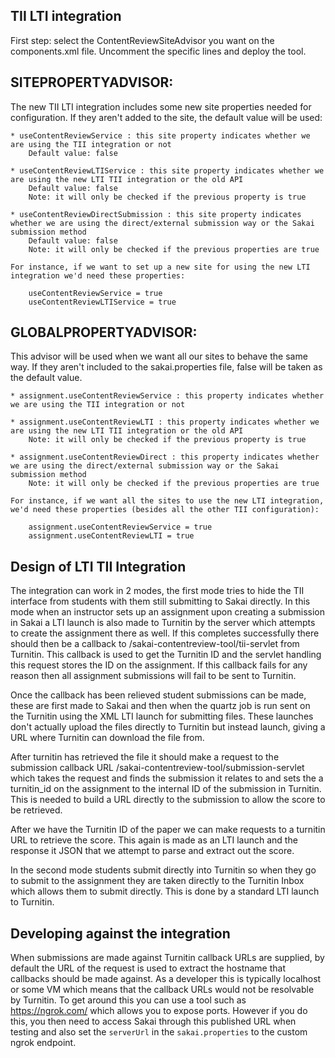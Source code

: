 TII LTI integration
-------------------

First step: select the ContentReviewSiteAdvisor you want on the components.xml file. Uncomment the specific lines and deploy the tool.

SITEPROPERTYADVISOR:
--------------------
The new TII LTI integration includes some new site properties needed for configuration. If they aren't added to the site, the default value will be used:

	* useContentReviewService : this site property indicates whether we are using the TII integration or not
		Default value: false
	
	* useContentReviewLTIService : this site property indicates whether we are using the new LTI TII integration or the old API
		Default value: false
		Note: it will only be checked if the previous property is true
		
	* useContentReviewDirectSubmission : this site property indicates whether we are using the direct/external submission way or the Sakai submission method
		Default value: false
		Note: it will only be checked if the previous properties are true
	
	For instance, if we want to set up a new site for using the new LTI integration we'd need these properties:

		useContentReviewService = true
		useContentReviewLTIService = true
	
GLOBALPROPERTYADVISOR:
----------------------
This advisor will be used when we want all our sites to behave the same way. If they aren't included to the sakai.properties file, false will be taken as the default value.

	* assignment.useContentReviewService : this property indicates whether we are using the TII integration or not
	
	* assignment.useContentReviewLTI : this property indicates whether we are using the new LTI TII integration or the old API
		Note: it will only be checked if the previous property is true
		
	* assignment.useContentReviewDirect : this property indicates whether we are using the direct/external submission way or the Sakai submission method
		Note: it will only be checked if the previous properties are true
	
	For instance, if we want all the sites to use the new LTI integration, we'd need these properties (besides all the other TII configuration):

		assignment.useContentReviewService = true
		assignment.useContentReviewLTI = true

	

Design of LTI TII Integration
-----------------------------

The integration can work in 2 modes, the first mode tries to hide the TII interface from students with them still 
submitting to Sakai directly. In this mode when an instructor sets up an assignment upon creating a submission in Sakai
a LTI launch is also made to Turnitin by the server which attempts to create the assignment there as well. If this 
completes successfully there should then be a callback to /sakai-contentreview-tool/tii-servlet from Turnitin. This callback
is used to get the Turnitin ID and the servlet handling this request stores the ID on the assignment. If this callback
fails for any reason then all assignment submissions will fail to be sent to Turnitin.

Once the callback has been relieved student submissions can be made, these are first made to Sakai and then when the 
quartz job is run sent on the Turnitin using the XML LTI launch for submitting files. These launches don't actually
upload the files directly to Turnitin but instead launch, giving a URL where Turnitin can download the file from. 

After turnitin has retrieved the file it should make a request to the submission callback URL
/sakai-contentreview-tool/submission-servlet which takes the request and finds the submission it relates to and sets
the a turnitin_id on the assignment to the internal ID of the submission in Turnitin. This is needed to build a URL
directly to the submission to allow the score to be retrieved.

After we have the Turnitin ID of the paper we can make requests to a turnitin URL to retrieve the score. This again is made
as an LTI launch and the response it JSON that we attempt to parse and extract out the score.

In the second mode students submit directly into Turnitin so when they go to submit to the assignment they are taken
directly to the Turnitin Inbox which allows them to submit directly. This is done by a standard LTI launch to Turnitin.

Developing against the integration
----------------------------------

When submissions are made against Turnitin callback URLs are supplied, by default the URL of the request is used to 
extract the hostname that callbacks should be made against. As a developer this is typically localhost or some VM which
means that the callback URLs would not be resolvable by Turnitin. To get around this you can use a tool such as
https://ngrok.com/ which allows you to expose ports. However if you do this, you then need to access Sakai through this
published URL when testing and also set the `serverUrl` in the `sakai.properties` to the custom ngrok endpoint. 